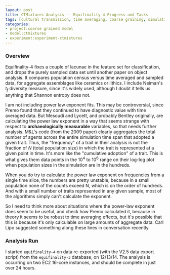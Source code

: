 ```yaml
---
layout: post
title: CTMixtures Analysis -- Equifinality-4 Progress and Tasks
tags: [cultural transmission, time averaging, coarse graining, simulation, dissertation, open science, reproducible science, experiments, experiment-ctmixture]
categories:
- project:coarse grained model
- model:ctmixtures
- experiment:experiment-ctmixtures
---
```


### Overview ###

Equifinality-4 fixes a couple of lacunae in the feature set for classification, and drops the purely sampled data set until another paper on object analysis.  It compares population census versus time averaged and sampled data, for aggregate assemblages like ceramics or lithics. I include Neiman's $t_f$ diversity measure, since it's widely used, although I doubt it tells us anything that Shannon entropy does not.   

I am not including power law exponent fits.  This may be controversial, since Premo found that they continued to have diagnostic value with time averaged data.  But Mesoudi and Lycett, and probably Bentley originally, are calculating the power law exponent in a way that seems strange with respect to **archaeologically measurable** variables, so that needs further analysis.  M&L's code (from the 2009 paper) clearly aggregates the total number of agents across the entire simulation time span that adopted a given trait.  Thus, the "frequency" of a trait in their analysis is not the fraction of $N$ (total population size) in which the trait is represented at a given point in time.  It's more like the "cumulative adoption" of a trait.  This is what gives them data points in the $10^4$ to $10^6$ range on their log-log plot when population sizes in the simulation are in the hundreds.  

When you do try to calculate the power law exponent on frequencies from a single time slice, the numbers are pretty unstable, because  in a small population none of the counts exceed N, which is on the order of hundreds.  And with a small number of traits represented in any given sample, most of the algorithms simply can't calculate the exponent.  

So I need to think more about situations where the power-law exponent does seem to be useful, and check how Premo calculated it, because in theory it seems to be robust to time averaging effects, but it's possible that this is because it's only calculable on large amounts of aggregate data.  Carl Lipo suggested something along these lines in conversation recently.


### Analysis Run ###

I started `equifinality-4` on data re-exported (with the V2.5 data export script) from the `equifinality-3` database, on 12/13/14.  The analysis is occurring on two EC2 16-core instances, and should be complete in just over 24 hours.  


